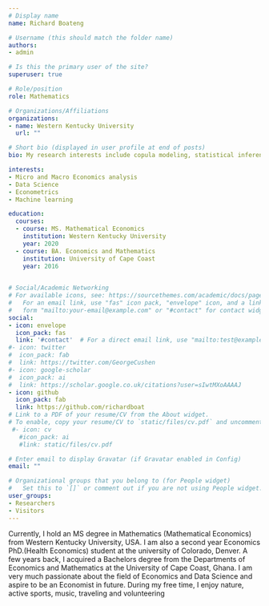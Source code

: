 ```yaml
---
# Display name
name: Richard Boateng

# Username (this should match the folder name)
authors:
- admin

# Is this the primary user of the site?
superuser: true

# Role/position
role: Mathematics

# Organizations/Affiliations
organizations:
- name: Western Kentucky University
  url: ""

# Short bio (displayed in user profile at end of posts)
bio: My research interests include copula modeling, statistical inferential study, causal and effect study and data science research.

interests:
- Micro and Macro Economics analysis
- Data Science
- Econometrics
- Machine learning

education:
  courses:
  - course: MS. Mathematical Economics
    institution: Western Kentucky University
    year: 2020
  - course: BA. Economics and Mathematics
    institution: University of Cape Coast
    year: 2016
 

# Social/Academic Networking
# For available icons, see: https://sourcethemes.com/academic/docs/page-builder/#icons
#   For an email link, use "fas" icon pack, "envelope" icon, and a link in the
#   form "mailto:your-email@example.com" or "#contact" for contact widget.
social:
- icon: envelope
  icon_pack: fas
  link: '#contact'  # For a direct email link, use "mailto:test@example.org".
#- icon: twitter
#  icon_pack: fab
#  link: https://twitter.com/GeorgeCushen
#- icon: google-scholar
#  icon_pack: ai
#  link: https://scholar.google.co.uk/citations?user=sIwtMXoAAAAJ
- icon: github
  icon_pack: fab
  link: https://github.com/richardboat
# Link to a PDF of your resume/CV from the About widget.
# To enable, copy your resume/CV to `static/files/cv.pdf` and uncomment the lines below.
 #- icon: cv
   #icon_pack: ai
   #link: static/files/cv.pdf

# Enter email to display Gravatar (if Gravatar enabled in Config)
email: ""

# Organizational groups that you belong to (for People widget)
#   Set this to `[]` or comment out if you are not using People widget.
user_groups:
- Researchers
- Visitors
---
```


Currently, I hold an MS degree in Mathematics (Mathematical Economics) from Western Kentucky University, USA. I am also a second year Economics PhD.(Health Economics) student at the university of Colorado, Denver. A few years back, I acquired a Bachelors degree from the Departments of Economics and Mathematics at the University of Cape Coast, Ghana.
I am very much passionate about the field of Economics and Data Science and aspire to be an Economist in future. During my free time, I enjoy nature, active sports, music, traveling and volunteering




